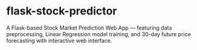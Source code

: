 # flask-stock-predictor
A Flask-based Stock Market Prediction Web App — featuring data preprocessing, Linear Regression model training, and 30-day future price forecasting with interactive web interface.
